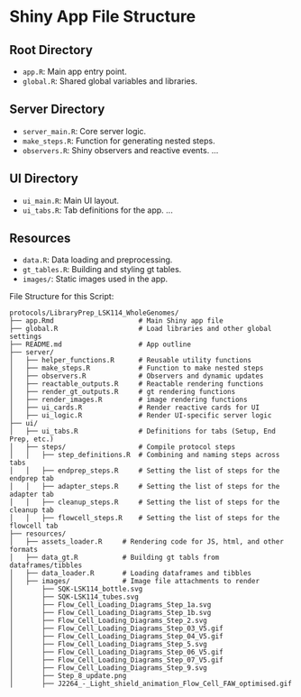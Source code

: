 # Shiny App File Structure

## Root Directory
- `app.R`: Main app entry point.
- `global.R`: Shared global variables and libraries.

## Server Directory
- `server_main.R`: Core server logic.
- `make_steps.R`: Function for generating nested steps.
- `observers.R`: Shiny observers and reactive events.
...

## UI Directory
- `ui_main.R`: Main UI layout.
- `ui_tabs.R`: Tab definitions for the app.
...

## Resources
- `data.R`: Data loading and preprocessing.
- `gt_tables.R`: Building and styling gt tables.
- `images/`: Static images used in the app.

File Structure for this Script:

```
protocols/LibraryPrep_LSK114_WholeGenomes/
├── app.Rmd                     # Main Shiny app file
├── global.R                    # Load libraries and other global settings
├── README.md                   # App outline
├── server/
│   ├── helper_functions.R      # Reusable utility functions
│   ├── make_steps.R            # Function to make nested steps
│   ├── observers.R             # Observers and dynamic updates
│   ├── reactable_outputs.R     # Reactable rendering functions
│   ├── render_gt_outputs.R     # gt rendering functions
│   ├── render_images.R         # image rendering functions
│   ├── ui_cards.R              # Render reactive cards for UI
│   ├── ui_logic.R              # Render UI-specific server logic
├── ui/
│   ├── ui_tabs.R               # Definitions for tabs (Setup, End Prep, etc.)
│   ├── steps/                  # Compile protocol steps
│   │   ├── step_definitions.R  # Combining and naming steps across tabs
│   │   ├── endprep_steps.R     # Setting the list of steps for the endprep tab
│   │   ├── adapter_steps.R     # Setting the list of steps for the adapter tab
│   │   ├── cleanup_steps.R     # Setting the list of steps for the cleanup tab
│   │   ├── flowcell_steps.R    # Setting the list of steps for the flowcell tab
├── resources/
│   ├── assets_loader.R     # Rendering code for JS, html, and other formats
│   ├── data_gt.R           # Building gt tabls from dataframes/tibbles
│   ├── data_loader.R       # Loading dataframes and tibbles
│   ├── images/             # Image file attachments to render
│       ├── SQK-LSK114_bottle.svg
│       ├── SQK-LSK114_tubes.svg
│       ├── Flow_Cell_Loading_Diagrams_Step_1a.svg
│       ├── Flow_Cell_Loading_Diagrams_Step_1b.svg
│       ├── Flow_Cell_Loading_Diagrams_Step_2.svg
│       ├── Flow_Cell_Loading_Diagrams_Step_03_V5.gif
│       ├── Flow_Cell_Loading_Diagrams_Step_04_V5.gif
│       ├── Flow_Cell_Loading_Diagrams_Step_5.svg
│       ├── Flow_Cell_Loading_Diagrams_Step_06_V5.gif
│       ├── Flow_Cell_Loading_Diagrams_Step_07_V5.gif
│       ├── Flow_Cell_Loading_Diagrams_Step_9.svg
│       ├── Step_8_update.png
│       ├── J2264_-_Light_shield_animation_Flow_Cell_FAW_optimised.gif
```
